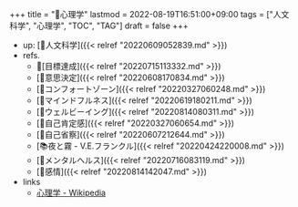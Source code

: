 +++
title = "📁心理学"
lastmod = 2022-08-19T16:51:00+09:00
tags = ["人文科学", "心理学", "TOC", "TAG"]
draft = false
+++

-   up: [📁人文科学]({{< relref "20220609052839.md" >}})
-   refs.
    -   📝[目標達成]({{< relref "20220715113332.md" >}})
    -   [🔖意思決定]({{< relref "20220608170834.md" >}})
    -   [📝コンフォートゾーン]({{< relref "20220327060248.md" >}})
    -   [📝マインドフルネス]({{< relref "20220619180211.md" >}})
    -   [📝ウェルビーイング]({{< relref "20220814080311.md" >}})
    -   [📝自己肯定感]({{< relref "20220327060654.md" >}})
    -   [📝自己省察]({{< relref "20220607212644.md" >}})
    -   [📚夜と霧 - V.E.フランクル]({{< relref "20220424220008.md" >}})
    -   [🔖メンタルヘルス]({{< relref "20220716083119.md" >}})
    -   [🔖感情]({{< relref "20220814142047.md" >}})
-   links
    -   [心理学 - Wikipedia](https://ja.wikipedia.org/wiki/%E5%BF%83%E7%90%86%E5%AD%A6)
